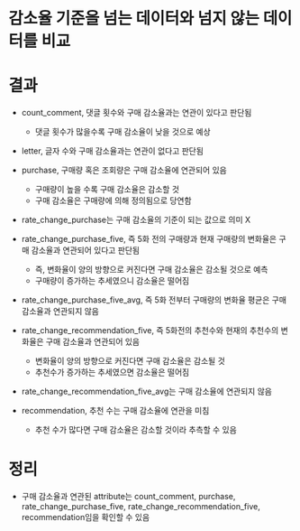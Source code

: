 # 감소율 기준을 넘는 데이터와 넘지 않는 데이터를 비교

# 결과
- count_comment, 댓글 횟수와 구매 감소율과는 연관이 있다고 판단됨
    - 댓글 횟수가 많을수록 구매 감소율이 낮을 것으로 예상

- letter, 글자 수와 구매 감소율과는 연관이 없다고 판단됨

- purchase, 구매량 혹은 조회량은 구매 감소율에 연관되어 있음
    - 구매량이 높을 수록 구매 감소율은 감소할 것
    - 구매 감소율은 구매량에 의해 정의됨으로 당연함

- rate_change_purchase는 구매 감소율의 기준이 되는 값으로 의미 X

- rate_change_purchase_five, 즉 5화 전의 구매량과 현재 구매량의 변화율은 구매 감소율과 연관되어 있다고 판단됨
    - 즉, 변화율이 양의 방향으로 커진다면 구매 감소율은 감소될 것으로 예측
    - 구매량이 증가하는 추세였으니 감소율은 떨어짐

- rate_change_purchase_five_avg, 즉 5화 전부터 구매량의 변화율 평균은 구매 감소율과 연관되지 않음 

- rate_change_recommendation_five, 즉 5화전의 추천수와 현재의 추천수의 변화율은 구매 감소율과 연관되어 있음
    - 변화율이 양의 방향으로 커진다면 구매 감소율은 감소될 것
    - 추천수가 증가하는 추세였으면 감소율은 떨어짐

- rate_change_recommendation_five_avg는 구매 감소율에 연관되지 않음

- recommendation, 추천 수는 구매 감소율에 연관을 미침
    - 추천 수가 많다면 구매 감소율은 감소할 것이라 추측할 수 있음

# 정리
- 구매 감소율과 연관된 attribute는 count_comment, purchase, rate_change_purchase_five, rate_change_recommendation_five, recommendation임을 확인할 수 있음